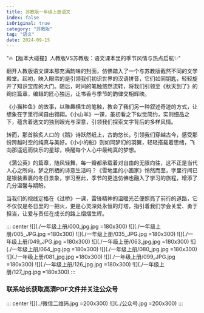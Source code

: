 ```yaml
---
title: 苏教版一年级上册语文
index: false
isOriginal: true
category: "苏教版"
tag: "语文"
date: 2024-09-15
---
```


"🔥【版本大碰撞】人教版VS苏教版：语文课本里的季节风情与热点启航✨"

翻开人教版语文课本那充满韵味的封面，仿佛踏入了一个与苏教版截然不同的文学殿堂。起初，映入眼帘的是引领我们初识世界的汉语拼音，它们如同钥匙，轻轻旋开了知识宝库的大门。随后，时间的笔触悠然流转，将我们引领至《秋天到了》的绚烂篇章，编辑的匠心独运，让书香与季节的韵律交相辉映。

《小猫种鱼》的故事，以稚趣横生的笔触，教会了我们另一种叙述奇迹的方式，让想象在字里行间自由翱翔。《小山羊》一课，虽初看之下似觉简约，实则细品之下，蕴含着选文的独到眼光与深意，引领我们探索文字背后的多样风情。

转而，那首脍炙人口的《鹅》诗跃然纸上，古韵悠长，引领我们穿越古今，感受那份跨越时空的纯真与美好。《小小的船》则如同梦幻的羽翼，轻轻搭载着思绪，飞向那遥远而快乐的星球，唤醒每个人心中最纯真的梦想。

《蒲公英》的篇章，随风轻舞，每一瓣都承载着对自由的无限向往，这不正是当代人心之所向，梦之所栖的诗意生活吗？《雪地里的小画家》悄然而至，字里行间已是银装素裹的冬日景象，学习至此，季节的更迭仿佛也融入了学习的旅程，增添了几分温馨与期盼。

当我们的视线定格在《过桥》一课，雷锋精神的温暖光芒便照亮了前行的道路，它不仅仅是冬日里的一把火，更是心灵深处永恒的灯塔，指引着我们学会关爱、勇于担当，让爱与责任在成长的路上熠熠生辉。

::: center
![](./一年级上册/000_jpg.jpg =180x300)
![](./一年级上册/005_JPG.jpg =180x300)
![](./一年级上册/035_JPG.jpg =180x300)
![](./一年级上册/049_JPG.jpg =180x300)
![](./一年级上册/063_jpg.jpg =180x300)
![](./一年级上册/064_jpg.jpg =180x300)
![](./一年级上册/080_jpg.jpg =180x300)
![](./一年级上册/081_jpg.jpg =180x300)
![](./一年级上册/099_JPG.jpg =180x300)
![](./一年级上册/126_jpg.jpg =180x300)
![](./一年级上册/127_jpg.jpg =180x300)
:::

### 联系站长获取高清PDF文件并关注公众号
::: center
![](../微信二维码.jpg =200x300)
![](../公众号.jpg =200x300)
:::
